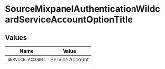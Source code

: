 # SourceMixpanelAuthenticationWildcardServiceAccountOptionTitle


## Values

| Name              | Value             |
| ----------------- | ----------------- |
| `SERVICE_ACCOUNT` | Service Account   |